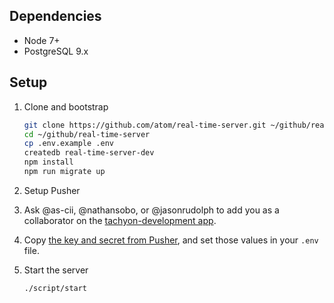 ## Dependencies

- Node 7+
- PostgreSQL 9.x

## Setup

1. Clone and bootstrap

    ```sh
    git clone https://github.com/atom/real-time-server.git ~/github/real-time-server
    cd ~/github/real-time-server
    cp .env.example .env
    createdb real-time-server-dev
    npm install
    npm run migrate up
    ```

2. Setup Pusher
  1. Ask @as-cii, @nathansobo, or @jasonrudolph to add you as a collaborator on the [tachyon-development app](https://dashboard.pusher.com/apps/348824).
  2. Copy [the key and secret from Pusher](https://dashboard.pusher.com/apps/348824/keys), and set those values in your `.env` file.

3. Start the server

    ```sh
    ./script/start
    ```
